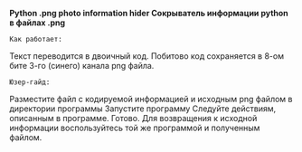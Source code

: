 **Python .png photo information hider
Сокрыватель информации python в файлах .png**

    Как работает:
Текст переводится в двоичный код. Побитово код сохраняется в 8-ом бите 3-го (синего) канала png файла.

    Юзер-гайд:
Разместите файл с кодируемой информацией и исходным png файлом в директории программы
Запустите программу
Следуйте действиям, описанным в программе.
Готово. Для возвращения к исходной информации воспользуйтесь той же программой и полученным файлом.
